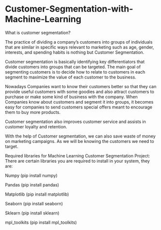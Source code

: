 # Customer-Segmentation-with-Machine-Learning
What is customer segmentation?

The practice of dividing a company’s customers into groups of individuals that are similar in specific ways relevant to marketing such as age, gender, interests, and spending habits is nothing but Customer Segmentation.

Customer segmentation is basically identifying key differentiators that divide customers into groups that can be targeted. The main goal of segmenting customers is to decide how to relate to customers in each segment to maximize the value of each customer to the business.

Nowadays Companies want to know their customers better so that they can provide useful customers with some goodies and also attract customers to purchase or make some kind of business with the company. When Companies know about customers and segment it into groups, it becomes easy for companies to send customers special offers meant to encourage them to buy more products.

Customer segmentation also improves customer service and assists in customer loyalty and retention.

With the help of Customer segmentation, we can also save waste of money on marketing campaigns. As we will be knowing the customers we need to target.

Required libraries for Machine Learning Customer Segmentation Project:
There are certain libraries you are required to install in your system, they are:

Numpy (pip install numpy)

Pandas (pip install pandas)

Matplotlib (pip install matplotlib)

Seaborn (pip install seaborn)

Sklearn (pip install sklearn)

mpl_toolkits (pip install mpl_toolkits)

